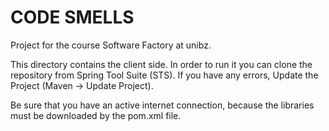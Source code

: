 # CODE SMELLS
Project for the course Software Factory at unibz.

This directory contains the client side.
In order to run it you can clone the repository from Spring Tool Suite (STS).
If you have any errors, Update the Project (Maven -> Update Project).

Be sure that you have an active internet connection, because the libraries must be downloaded by the pom.xml file.



